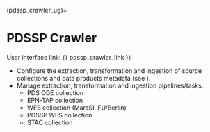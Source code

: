 (pdssp_crawler_ug)=
# PDSSP Crawler

User interface link: {{ pdssp_crawler_link }}

- Configure the extraction, transformation and ingestion of source collections and data products metadata (see [](pdssp_registry_ug)).
- Manage extraction, transformation and ingestion pipelines/tasks.
  - PDS ODE collection
  - EPN-TAP collection
  - WFS collection (MarsSI, FU/Berlin)
  - PDSSP WFS collection
  - STAC collection

